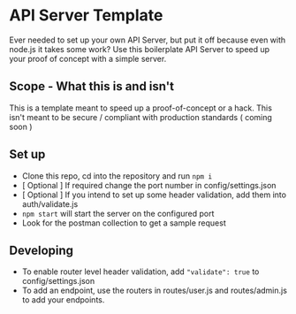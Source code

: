 # API Server Template

Ever needed to set up your own API Server, but put it off because even with node.js it takes some work? Use this boilerplate API Server to speed up your proof of concept with a simple server.

## Scope - What this is and isn't

This is a template meant to speed up a proof-of-concept or a hack. This isn't meant to be secure / compliant with production standards ( coming soon )

## Set up

- Clone this repo, cd into the repository and run `npm i`
- [ Optional ] If required change the port number in config/settings.json
- [ Optional ] If you intend to set up some header validation, add them into auth/validate.js
- `npm start` will start the server on the configured port
- Look for the postman collection to get a sample request

## Developing

- To enable router level header validation, add `"validate": true` to config/settings.json
- To add an endpoint, use the routers in routes/user.js and routes/admin.js to add your endpoints.
